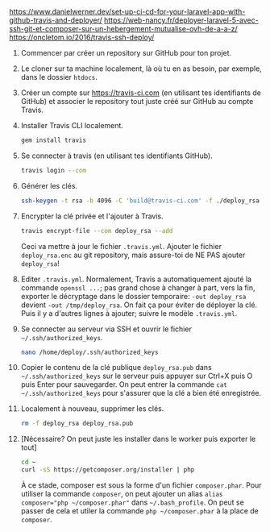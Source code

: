 https://www.danielwerner.dev/set-up-ci-cd-for-your-laravel-app-with-github-travis-and-deployer/
https://web-nancy.fr/deployer-laravel-5-avec-ssh-git-et-composer-sur-un-hebergement-mutualise-ovh-de-a-a-z/
https://oncletom.io/2016/travis-ssh-deploy/

1. Commencer par créer un repository sur GitHub pour ton projet.

1. Le cloner sur ta machine localement, là où tu en as besoin, par exemple, dans le dossier `htdocs`.

1. Créer un compte sur https://travis-ci.com (en utilisant tes identifiants de GitHub) et associer le repository tout juste créé sur GitHub au compte Travis.

1. Installer Travis CLI localement.
    ```sh
    gem install travis
    ```

1. Se connecter à travis (en utilisant tes identifiants GitHub).
    ```sh
    travis login --com
    ```

1. Générer les clés.
    ```sh
    ssh-keygen -t rsa -b 4096 -C 'build@travis-ci.com' -f ./deploy_rsa
    ```

1. Encrypter la clé privée et l'ajouter à Travis.
    ```sh
    travis encrypt-file --com deploy_rsa --add
    ```
    Ceci va mettre à jour le fichier `.travis.yml`. Ajouter le fichier `deploy_rsa.enc` au git repository, mais assure-toi de NE PAS ajouter `deploy_rsa`!

1. Editer `.travis.yml`. Normalement, Travis a automatiquement ajouté la commande `openssl ...`; pas grand chose à changer à part, vers la fin, exporter le décryptage dans le dossier temporaire: `-out deploy_rsa` devient `-out /tmp/deploy_rsa`. On fait ça pour éviter de déployer la clé. Puis il y a d'autres lignes à ajouter; suivre le modèle `.travis.yml`.

1. Se connecter au serveur via SSH et ouvrir le fichier `~/.ssh/authorized_keys`.
    ```sh
    nano /home/deploy/.ssh/authorized_keys
    ```

1. Copier le contenu de la clé publique `deploy_rsa.pub` dans `~/.ssh/authorized_keys` sur le serveur puis appuyer sur Ctrl+X puis O puis Enter pour sauvegarder. On peut entrer la commande `cat ~/.ssh/authorized_keys` pour s'assurer que la clé a bien été enregistrée.

1. Localement à nouveau, supprimer les clés.
    ```sh
    rm -f deploy_rsa deploy_rsa.pub
    ``` 

1. [Nécessaire? On peut juste les installer dans le worker puis exporter le tout]
    ```sh
    cd ~
    curl -sS https://getcomposer.org/installer | php
    ```
    À ce stade, composer est sous la forme d'un fichier `composer.phar`. Pour utiliser la commande `composer`, on peut ajouter un alias `alias composer="php ~/composer.phar"` dans `~/.bash_profile`. On peut se passer de cela et utiler la commande `php ~/composer.phar` à la place de `composer`.

 
